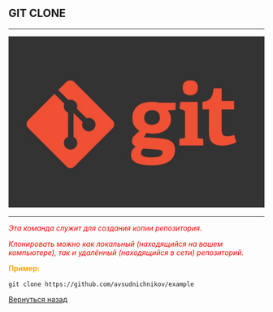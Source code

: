 ## **GIT CLONE**

---
![](./logo/git-logo.jpg)

---

<span style="color: red">*Эта команда служит для создания копии репозитория.*

<span style="color: red">*Клонировать можно как локальный (находящийся на вашем компьютере), так и удалённый (находящийся в сети) репозиторий.*

<span style="color: orange">**Пример:**
```
git clone https://github.com/avsudnichnikov/example
```



[Вернуться назад](./readme.md)